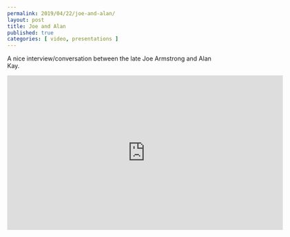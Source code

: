 ```yaml
---
permalink: 2019/04/22/joe-and-alan/
layout: post
title: Joe and Alan
published: true 
categories: [ video, presentations ]
---
```


A nice interview/conversation between the late Joe 
Armstrong and Alan Kay.

<iframe width="640" height="360" src="https://www.youtube.com/embed/fhOHn9TClXY" frameborder="0" allow="accelerometer; autoplay; encrypted-media; gyroscope; picture-in-picture" allowfullscreen></iframe>
